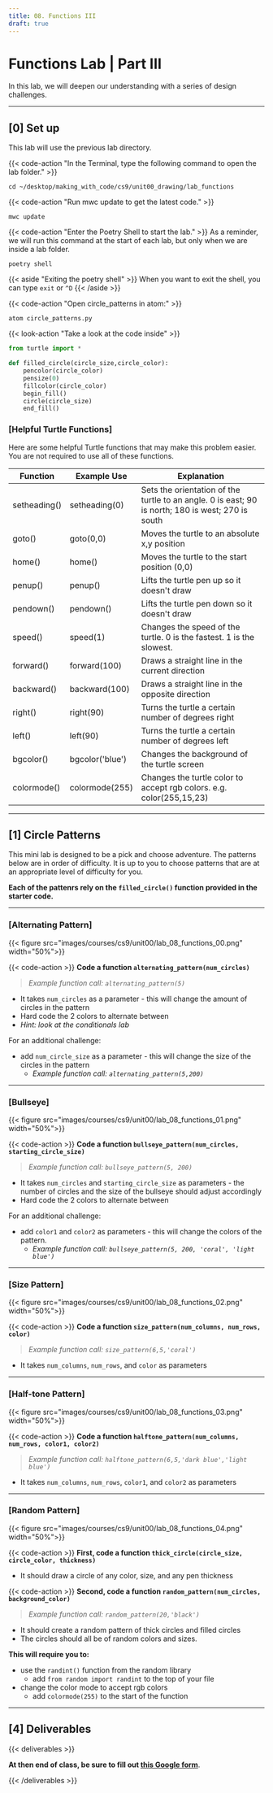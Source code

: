 ```yaml
---
title: 08. Functions III
draft: true
---
```

# Functions Lab | Part III

In this lab, we will deepen our understanding with a series of design challenges.

---

## [0] Set up

This lab will use the previous lab directory.

{{< code-action "In the Terminal, type the following command to open the lab folder." >}}
```shell
cd ~/desktop/making_with_code/cs9/unit00_drawing/lab_functions
```
{{< code-action "Run mwc update to get the latest code." >}}
```shell
mwc update
```

{{< code-action "Enter the Poetry Shell to start the lab." >}} As a reminder, we will run this command at the start of each lab, but only when we are inside a lab folder.
```shell
poetry shell
```

{{< aside "Exiting the poetry shell" >}}
When you want to exit the shell, you can type `exit` or `^D`
{{< /aside >}}

<!-- {{< code-action "Create a new file:" >}}
```shell
atom circle_patterns.py
```

{{< code-action "Copy and paste the starter code into the file:" >}}
```python
from turtle import *

def filled_circle(circle_size,circle_color):
    pencolor(circle_color)
    pensize(0)
    fillcolor(circle_color)
    begin_fill()
    circle(circle_size)
    end_fill()
``` -->
{{< code-action "Open circle_patterns in atom:" >}}
```shell
atom circle_patterns.py
```
{{< look-action "Take a look at the code inside" >}}

```python
from turtle import *

def filled_circle(circle_size,circle_color):
    pencolor(circle_color)
    pensize(0)
    fillcolor(circle_color)
    begin_fill()
    circle(circle_size)
    end_fill()
```


### [Helpful Turtle Functions]

Here are some helpful Turtle functions that may make this problem easier. You are not required to use all of these functions.

| Function     | Example Use     | Explanation                                                                                        |
|--------------|-----------------|----------------------------------------------------------------------------------------------------|
| setheading() | setheading(0)   | Sets the orientation of the turtle to an angle.  0 is east; 90 is north; 180 is west; 270 is south |
| goto()       | goto(0,0)       | Moves the turtle to an absolute x,y position                                                       |
| home()       | home()          | Moves the turtle to the start position (0,0)                                                       |
| penup()      | penup()         | Lifts the turtle pen up so it doesn't draw                                                         |
| pendown()    | pendown()       | Lifts the turtle pen down so it doesn't draw                                                       |
| speed()      | speed(1)        | Changes the speed of the turtle. 0 is the fastest. 1 is the slowest.                               |
| forward()    | forward(100)    | Draws a straight line in the current direction                                                     |
| backward()   | backward(100)   | Draws a straight line in the opposite direction                                                    |
| right()      | right(90)       | Turns the turtle a certain number of degrees right                                                 |
| left()       | left(90)        | Turns the turtle a certain number of degrees left                                                  |
| bgcolor()    | bgcolor('blue') | Changes the background of the turtle screen                                                        |
| colormode()  | colormode(255)  | Changes the turtle color to accept rgb colors.  e.g. color(255,15,23)                              |

---

## [1] Circle Patterns

This mini lab is designed to be a pick and choose adventure. The patterns below are in order of difficulty. It is up to you to choose patterns that are at an appropriate level of difficulty for you.

**Each of the pattenrs rely on the `filled_circle()` function provided in the starter code.**

---

### [Alternating Pattern]


{{< figure src="images/courses/cs9/unit00/lab_08_functions_00.png" width="50%">}}

{{< code-action >}} **Code a function `alternating_pattern(num_circles)`**
> *Example function call: `alternating_pattern(5)`*
   - It takes `num_circles` as a parameter - this will change the amount of circles in the pattern
   - Hard code the 2 colors to alternate between
   - *Hint: look at the conditionals lab*

For an additional challenge:
- add `num_circle_size` as a parameter - this will change the size of the circles in the pattern
   - *Example function call: `alternating_pattern(5,200)`*

---

### [Bullseye]

{{< figure src="images/courses/cs9/unit00/lab_08_functions_01.png" width="50%">}}


{{< code-action >}} **Code a function `bullseye_pattern(num_circles, starting_circle_size)`**
> *Example function call: `bullseye_pattern(5, 200)`*

   - It takes `num_circles` and `starting_circle_size` as parameters - the number of circles and the size of the bullseye should adjust accordingly
   - Hard code the 2 colors to alternate between

For an additional challenge:
- add `color1` and `color2` as parameters - this will change the colors of the pattern.
   - *Example function call: `bullseye_pattern(5, 200, 'coral', 'light blue')`*

---

### [Size Pattern]
{{< figure src="images/courses/cs9/unit00/lab_08_functions_02.png" width="50%">}}

{{< code-action >}} **Code a function `size_pattern(num_columns, num_rows, color)`**
> *Example function call: `size_pattern(6,5,'coral')`*

- It takes `num_columns`, `num_rows`, and `color` as parameters

---

### [Half-tone Pattern]

{{< figure src="images/courses/cs9/unit00/lab_08_functions_03.png" width="50%">}}

{{< code-action >}} **Code a function `halftone_pattern(num_columns, num_rows, color1, color2)`**
> *Example function call: `halftone_pattern(6,5,'dark blue','light blue')`*

- It takes `num_columns`, `num_rows`, `color1`, and `color2` as parameters

---

### [Random Pattern]

{{< figure src="images/courses/cs9/unit00/lab_08_functions_04.png" width="50%">}}

{{< code-action >}} **First, code a function `thick_circle(circle_size, circle_color, thickness)`**
- It should draw a circle of any color, size, and any pen thickness

{{< code-action >}} **Second, code a function `random_pattern(num_circles, background_color)`**
> *Example function call: `random_pattern(20,'black')`*

- It should create a random pattern of thick circles and filled circles
- The circles should all be of random colors and sizes.


**This will require you to:**
-  use the `randint()` function from the random library
   - add `from random import randint` to the top of your file
- change the color mode to accept rgb colors
   - add `colormode(255)` to the start of the function

---

## [4] Deliverables

{{< deliverables  >}}

**At then end of class, be sure to fill out [this Google form](https://docs.google.com/forms/d/e/1FAIpQLSf932ws3hURuj4q-X7E-zOkCSrgQLQVbNLI0P_XlFI5w56_Nw/viewform?usp=sf_link)**.


{{< /deliverables >}}
